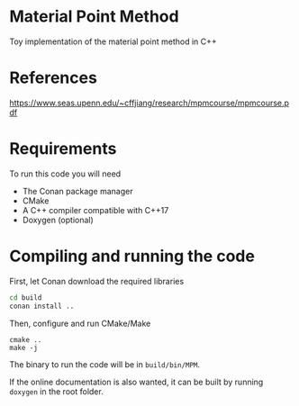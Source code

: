 # Material Point Method
Toy implementation of the material point method in C++

# References

https://www.seas.upenn.edu/~cffjiang/research/mpmcourse/mpmcourse.pdf

# Requirements

To run this code you will need

* The Conan package manager
* CMake
* A C++ compiler compatible with C++17
* Doxygen (optional)

# Compiling and running the code

First, let Conan download the required libraries

```bash
cd build
conan install ..
```

Then, configure and run CMake/Make

```make
cmake ..
make -j
```

The binary to run the code will be in `build/bin/MPM`.

If the online documentation is also wanted, it can be built by running
`doxygen` in the root folder.
